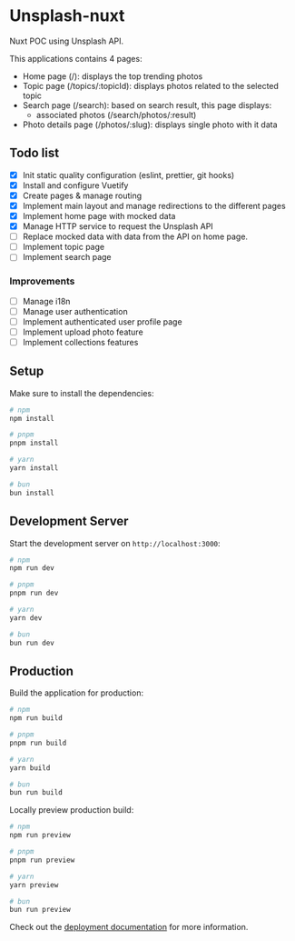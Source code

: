 # Unsplash-nuxt

Nuxt POC using Unsplash API.

This applications contains 4 pages:

- Home page (/): displays the top trending photos
- Topic page (/topics/:topicId): displays photos related to the selected topic
- Search page (/search): based on search result, this page displays:
  - associated photos (/search/photos/:result)
- Photo details page (/photos/:slug): displays single photo with it data

## Todo list

- [x] Init static quality configuration (eslint, prettier, git hooks)
- [x] Install and configure Vuetify
- [x] Create pages & manage routing
- [x] Implement main layout and manage redirections to the different pages
- [x] Implement home page with mocked data
- [x] Manage HTTP service to request the Unsplash API
- [ ] Replace mocked data with data from the API on home page.
- [ ] Implement topic page
- [ ] Implement search page

### Improvements

- [ ] Manage i18n
- [ ] Manage user authentication
- [ ] Implement authenticated user profile page
- [ ] Implement upload photo feature
- [ ] Implement collections features

## Setup

Make sure to install the dependencies:

```bash
# npm
npm install

# pnpm
pnpm install

# yarn
yarn install

# bun
bun install
```

## Development Server

Start the development server on `http://localhost:3000`:

```bash
# npm
npm run dev

# pnpm
pnpm run dev

# yarn
yarn dev

# bun
bun run dev
```

## Production

Build the application for production:

```bash
# npm
npm run build

# pnpm
pnpm run build

# yarn
yarn build

# bun
bun run build
```

Locally preview production build:

```bash
# npm
npm run preview

# pnpm
pnpm run preview

# yarn
yarn preview

# bun
bun run preview
```

Check out the [deployment documentation](https://nuxt.com/docs/getting-started/deployment) for more
information.
